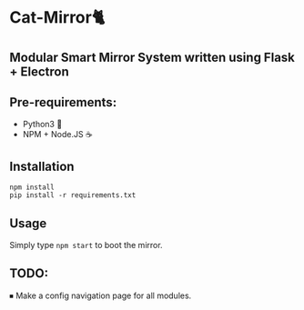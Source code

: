 # Cat-Mirror🐈
## Modular Smart Mirror System written using Flask + Electron

## Pre-requirements:
- Python3 🐍
- NPM + Node.JS ☕

## Installation
    npm install
    pip install -r requirements.txt

## Usage
Simply type `npm start` to boot the mirror.

## TODO:
⏹ Make a config navigation page for all modules.